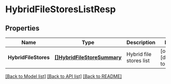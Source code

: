 # HybridFileStoresListResp

## Properties
Name | Type | Description | Notes
------------ | ------------- | ------------- | -------------
**HybridFileStores** | [**[]HybridFileStoreSummary**](HybridFileStoreSummary.md) | Hybrid file stores list | [optional] [default to null]

[[Back to Model list]](../README.md#documentation-for-models) [[Back to API list]](../README.md#documentation-for-api-endpoints) [[Back to README]](../README.md)

